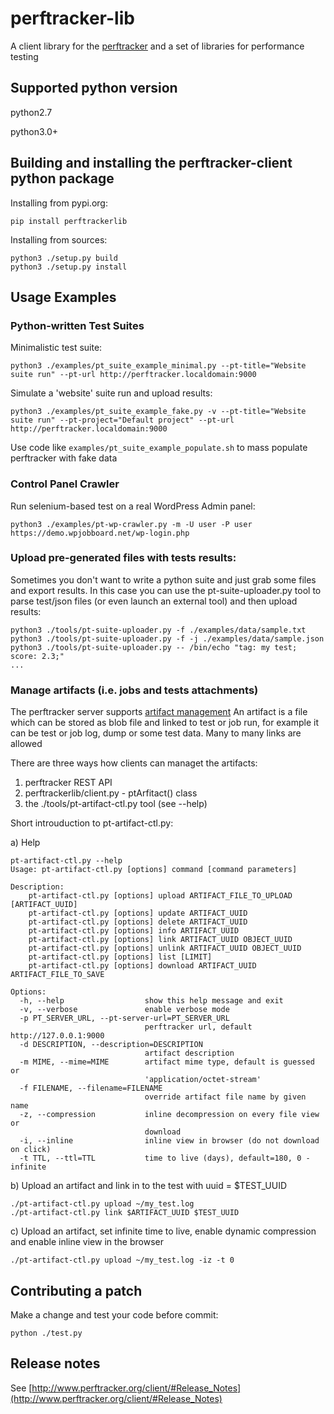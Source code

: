 # perftracker-lib
A client library for the [perftracker](https://github.com/perfguru87/perftracker) and a set of libraries for performance testing

## Supported python version

python2.7

python3.0+

## Building and installing the perftracker-client python package

Installing from pypi.org:

```
pip install perftrackerlib
```

Installing from sources:

```
python3 ./setup.py build
python3 ./setup.py install
```

## Usage Examples

### Python-written Test Suites

Minimalistic test suite:
```
python3 ./examples/pt_suite_example_minimal.py --pt-title="Website suite run" --pt-url http://perftracker.localdomain:9000
```

Simulate a 'website' suite run and upload results:
```
python3 ./examples/pt_suite_example_fake.py -v --pt-title="Website suite run" --pt-project="Default project" --pt-url http://perftracker.localdomain:9000
```

Use code like `examples/pt_suite_example_populate.sh` to mass populate perftracker with fake data

### Control Panel Crawler

Run selenium-based test on a real WordPress Admin panel:
```
python3 ./examples/pt-wp-crawler.py -m -U user -P user https://demo.wpjobboard.net/wp-login.php
```

### Upload pre-generated files with tests results:

Sometimes you don't want to write a python suite and just grab some files and export results. In this case
you can use the pt-suite-uploader.py tool to parse test/json files (or even launch an external tool) and then
upload results:
```
python3 ./tools/pt-suite-uploader.py -f ./examples/data/sample.txt
python3 ./tools/pt-suite-uploader.py -f -j ./examples/data/sample.json
python3 ./tools/pt-suite-uploader.py -- /bin/echo "tag: my test; score: 2.3;"
...
```

### Manage artifacts (i.e. jobs and tests attachments)

The perftracker server supports [artifact management](https://github.com/perfguru87/perftracker)
An artifact is a file which can be stored as blob file and linked to test or job run, for example
it can be test or job log, dump or some test data. Many to many links are allowed

There are three ways how clients can managet the artifacts:
1. perftracker REST API
2. perftrackerlib/client.py - ptArfitact() class
3. the ./tools/pt-artifact-ctl.py tool (see --help)

Short introuduction to pt-artifact-ctl.py:

a) Help

```
pt-artifact-ctl.py --help
Usage: pt-artifact-ctl.py [options] command [command parameters]

Description:
    pt-artifact-ctl.py [options] upload ARTIFACT_FILE_TO_UPLOAD [ARTIFACT_UUID]
    pt-artifact-ctl.py [options] update ARTIFACT_UUID
    pt-artifact-ctl.py [options] delete ARTIFACT_UUID
    pt-artifact-ctl.py [options] info ARTIFACT_UUID
    pt-artifact-ctl.py [options] link ARTIFACT_UUID OBJECT_UUID
    pt-artifact-ctl.py [options] unlink ARTIFACT_UUID OBJECT_UUID
    pt-artifact-ctl.py [options] list [LIMIT]
    pt-artifact-ctl.py [options] download ARTIFACT_UUID ARTIFACT_FILE_TO_SAVE

Options:
  -h, --help                  show this help message and exit
  -v, --verbose               enable verbose mode
  -p PT_SERVER_URL, --pt-server-url=PT_SERVER_URL
                              perftracker url, default http://127.0.0.1:9000
  -d DESCRIPTION, --description=DESCRIPTION
                              artifact description
  -m MIME, --mime=MIME        artifact mime type, default is guessed or
                              'application/octet-stream'
  -f FILENAME, --filename=FILENAME
                              override artifact file name by given name
  -z, --compression           inline decompression on every file view or
                              download
  -i, --inline                inline view in browser (do not download on click)
  -t TTL, --ttl=TTL           time to live (days), default=180, 0 - infinite
```

b) Upload an artifact and link in to the test with uuid = $TEST_UUID

```
./pt-artifact-ctl.py upload ~/my_test.log
./pt-artifact-ctl.py link $ARTIFACT_UUID $TEST_UUID
```

c) Upload an artifact, set infinite time to live, enable dynamic compression and enable inline view in the browser

```
./pt-artifact-ctl.py upload ~/my_test.log -iz -t 0
```

## Contributing a patch

Make a change and test your code before commit:
```
python ./test.py
```

## Release notes

See [http://www.perftracker.org/client/#Release_Notes](http://www.perftracker.org/client/#Release_Notes)
